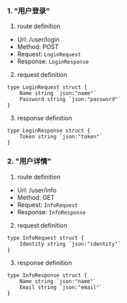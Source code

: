 ### 1. "用户登录"

1. route definition

- Url: /user/login
- Method: POST
- Request: `LoginRequest`
- Response: `LoginResponse`

2. request definition



```golang
type LoginRequest struct {
	Name string `json:"name"`
	Password string `json:"password"`
}
```


3. response definition



```golang
type LoginResponse struct {
	Token string `json:"token"`
}
```

### 2. "用户详情"

1. route definition

- Url: /user/info
- Method: GET
- Request: `InfoRequest`
- Response: `InfoResponse`

2. request definition



```golang
type InfoRequest struct {
	Identity string `json:"identity"`
}
```


3. response definition



```golang
type InfoResponse struct {
	Name string `json:"name"`
	Email string `json:"email"`
}
```

